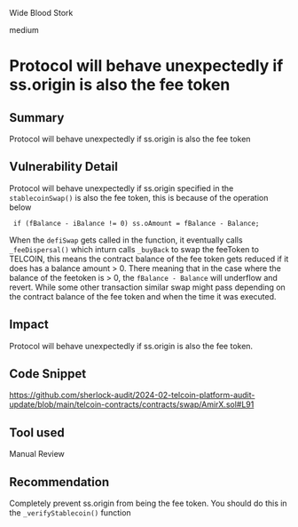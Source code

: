 Wide Blood Stork

medium

# Protocol will behave unexpectedly if ss.origin is also the fee token

## Summary
Protocol will behave unexpectedly if ss.origin is also the fee token

## Vulnerability Detail
Protocol will behave unexpectedly if ss.origin specified in the `stablecoinSwap()` is also the fee token, this is because of the operation below
```solidity
 if (fBalance - iBalance != 0) ss.oAmount = fBalance - Balance;
 ```
 When the `defiSwap` gets called in the function, it eventually calls `_feeDispersal()` which inturn calls `_buyBack` to swap the feeToken to TELCOIN, this means the contract balance of the fee token gets reduced if it does has a balance amount > 0. There meaning that in the case where the balance of the feetoken is > 0, the `fBalance - Balance` will underflow and revert. While some other transaction similar swap might pass depending on the contract balance of the fee token and when the time it was executed.
 
## Impact
Protocol will behave unexpectedly if ss.origin is also the fee token.

## Code Snippet
https://github.com/sherlock-audit/2024-02-telcoin-platform-audit-update/blob/main/telcoin-contracts/contracts/swap/AmirX.sol#L91

## Tool used

Manual Review

## Recommendation
Completely prevent ss.origin from being the fee token. You should do this in the `_verifyStablecoin()` function